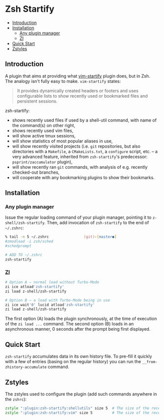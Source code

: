 <h1> Zsh Startify </h1>

- [Introduction](#introduction)
- [Installation](#installation)
  - [Any plugin manager](#any-plugin-manager)
  - [ZI](#zi)
- [Quick Start](#quick-start)
- [Zstyles](#zstyles)

## Introduction

A plugin that aims at providing what
[vim-startify](https://github.com/mhinz/vim-startify) plugin does, but in Zsh. The
analogy isn't fully easy to make. `vim-startify` states:

> It provides dynamically created headers or footers and uses configurable lists to
> show recently used or bookmarked files and persistent sessions.

zsh-startify:

- shows recently used files if used by a shell-util command, with name of the command(s) on other right,
- shows recently used vim files,
- will show active tmux sessions,
- will show statistics of most popular aliases in use,
- will show recently visited projects (i.e. `git` repositories, but also directories
  with a `Makefile`, a `CMakeLists.txt`, a `configure` script, etc. – a very advanced
  feature, inherited from `zsh-startify`'s predecessor: `psprint/zaccumulator` plugin),
- will show recently ran `git` commands, with analysis of e.g. recently checked-out
  branches,
- will cooperate with any bookmarking plugins to show their bookmarks.

## Installation

### Any plugin manager

Issue the regular loading command of your plugin manager, pointing it to
`z-shell/zsh-startify`. Then, add invocation of `zsh-startify` to the end of
`~/.zshrc`:

```zsh
% tail -n 5 ~/.zshrc                (git)-[master●]
#zmodload -i zsh/sched
#schedprompt

# ADD TO ~/.zshrc
zsh-startify
```

### [ZI](https://github.com/z-shell/zi)

```zsh
# Option A – normal load without Turbo-Mode
zi ice atload'zsh-startify'
zi load z-shell/zsh-startify

# Option B – a load with Turbo-Mode being in use
zi ice wait'0' lucid atload'zsh-startify'
zi load z-shell/zsh-startify
```

The first option (A) loads the plugin synchronously, at the time of execution of the
`zi load ...` command. The second option (B) loads in an asynchronous manner, 0
seconds after the prompt being first displayed.

## Quick Start

`zsh-startify` accumulates data in its own history file. To pre-fill it quickly with a
few of entries (basing on the regular history) you can run the
`__from-zhistory-accumulate` command.

## Zstyles

The zstyles used to configure the plugin (add such commands anywhere in the `zshrc`):

```zsh
zstyle ":plugin:zsh-startify:shellutils" size 5  # The size of the recently used file list (default: 5)
zstyle ":plugin:zsh-startify:vim" size 5         # The size of the recently opened in Vim list (default: 5)
```
